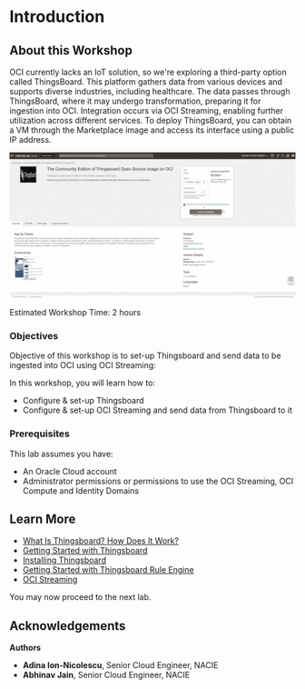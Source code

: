 # Introduction

## About this Workshop

OCI currently lacks an IoT solution, so we're exploring a third-party option called ThingsBoard. This platform gathers data from various devices and supports diverse industries, including healthcare. The data passes through ThingsBoard, where it may undergo transformation, preparing it for ingestion into OCI. Integration occurs via OCI Streaming, enabling further utilization across different services. To deploy ThingsBoard, you can obtain a VM through the Marketplace image and access its interface using a public IP address.

![Marketplace Thingsboard](images/marketplace.png)

Estimated Workshop Time: 2 hours

### Objectives

Objective of this workshop is to set-up Thingsboard and send data to be ingested into OCI using OCI Streaming:

In this workshop, you will learn how to:

* Configure & set-up Thingsboard
* Configure & set-up OCI Streaming and send data from Thingsboard to it

### Prerequisites

This lab assumes you have:

* An Oracle Cloud account
* Administrator permissions or permissions to use the OCI Streaming, OCI Compute and Identity Domains

## Learn More

* [What Is Thingsboard? How Does It Work?](https://thingsboard.io/)
* [Getting Started with Thingsboard](https://thingsboard.io/docs/getting-started-guides/helloworld/)
* [Installing Thingsboard](https://thingsboard.io/docs/user-guide/install/rhel/)
* [Getting Started with Thingsboard Rule Engine](https://thingsboard.io/docs/user-guide/rule-engine-2-0/re-getting-started/)
* [OCI Streaming](https://docs.oracle.com/en-us/iaas/Content/Streaming/home.htm)

You may now proceed to the next lab.

## Acknowledgements

**Authors**

* **Adina Ion-Nicolescu**, Senior Cloud Engineer, NACIE
* **Abhinav Jain**, Senior Cloud Engineer, NACIE